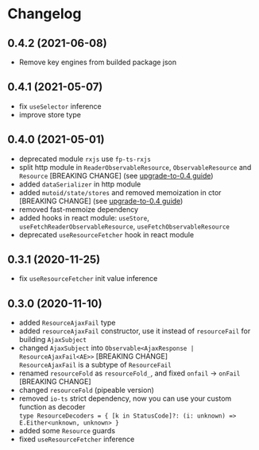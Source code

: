 # Changelog

## 0.4.2 (2021-06-08)

-   Remove key engines from builded package json

## 0.4.1 (2021-05-07)

-   fix `useSelector` inference
-   improve store type

## 0.4.0 (2021-05-01)

-   deprecated module `rxjs` use `fp-ts-rxjs`
-   split http module in `ReaderObservableResource`, `ObservableResource` and `Resource` [BREAKING CHANGE] (see [upgrade-to-0.4 guide](https://github.com/facile-it/mutoid/blob/master/docs/guides/upgrade-to-0.4.md))
-   added `dataSerializer` in http module
-   added `mutoid/state/stores` and removed memoization in ctor [BREAKING CHANGE] (see [upgrade-to-0.4 guide](https://github.com/facile-it/mutoid/blob/master/docs/guides/upgrade-to-0.4.md))
-   removed fast-memoize dependency
-   added hooks in react module: `useStore`, `useFetchReaderObservableResource`, `useFetchObservableResource`
-   deprecated `useResourceFetcher` hook in react module

## 0.3.1 (2020-11-25)

-   fix `useResourceFetcher` init value inference

## 0.3.0 (2020-11-10)

-   added `ResourceAjaxFail` type
-   added `resourceAjaxFail` constructor, use it instead of `resourceFail` for building `AjaxSubject`
-   changed `AjaxSubject` into `Observable<AjaxResponse | ResourceAjaxFail<AE>>` [BREAKING CHANGE]  
    `ResourceAjaxFail` is a subtype of `ResourceFail`
-   renamed `resourceFold` as `resourceFold_`, and fixed `onfail` -> `onFail` [BREAKING CHANGE]
-   changed `resourceFold` (pipeable version)
-   removed `io-ts` strict dependency, now you can use your custom function as decoder  
    `type ResourceDecoders = { [k in StatusCode]?: (i: unknown) => E.Either<unknown, unknown> }`
-   added some `Resource` guards
-   fixed `useResourceFetcher` inference
